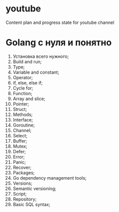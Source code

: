 # youtube
Content plan and progress state for youtube channel

# Golang с нуля и понятно

1. Установка всего нужного;
2. Build and run;
3. Type;
4. Variable and constant;
5. Operator;
6. if, else, else if;
7. Cycle for;
8. Function;
9. Array and slice;
10. Pointer;
11. Struct;
12. Methods;
13. Interface;
14. Goroutine;
15. Channel;
16. Select;
17. Buffer;
18. Mutex;
19. Defer;
20. Error;
21. Panic;
22. Recover;
23. Packages;
24. Go dependency management tools;
25. Versions;
26. Semantic versioning;
27. Script;
28. Repository;
29. Basic SQL syntax;
